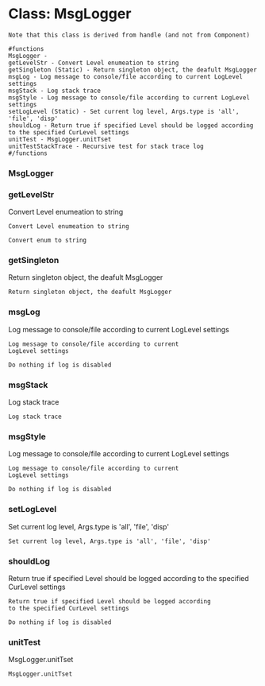 # Class: MsgLogger



    
      
    Note that this class is derived from handle (and not from Component)  
      
    #functions  
    MsgLogger -  
    getLevelStr - Convert Level enumeation to string  
    getSingleton (Static) - Return singleton object, the deafult MsgLogger  
    msgLog - Log message to console/file according to current LogLevel settings  
    msgStack - Log stack trace  
    msgStyle - Log message to console/file according to current LogLevel settings  
    setLogLevel (Static) - Set current log level, Args.type is 'all', 'file', 'disp'  
    shouldLog - Return true if specified Level should be logged according to the specified CurLevel settings  
    unitTest - MsgLogger.unitTset  
    unitTestStackTrace - Recursive test for stack trace log  
    #/functions  
      
### MsgLogger




    
### getLevelStr

Convert Level enumeation to string


    
    Convert Level enumeation to string  
      
    Convert enum to string  
### getSingleton

Return singleton object, the deafult MsgLogger


    
    Return singleton object, the deafult MsgLogger  
### msgLog

Log message to console/file according to current LogLevel settings


    
    Log message to console/file according to current  
    LogLevel settings  
      
    Do nothing if log is disabled  
### msgStack

Log stack trace


    
    Log stack trace  
      
### msgStyle

Log message to console/file according to current LogLevel settings


    
    Log message to console/file according to current  
    LogLevel settings  
      
    Do nothing if log is disabled  
### setLogLevel

Set current log level, Args.type is 'all', 'file', 'disp'


    
    Set current log level, Args.type is 'all', 'file', 'disp'  
### shouldLog

Return true if specified Level should be logged according to the specified CurLevel settings


    
    Return true if specified Level should be logged according  
    to the specified CurLevel settings  
      
    Do nothing if log is disabled  
### unitTest

MsgLogger.unitTset


    
    MsgLogger.unitTset  
      
